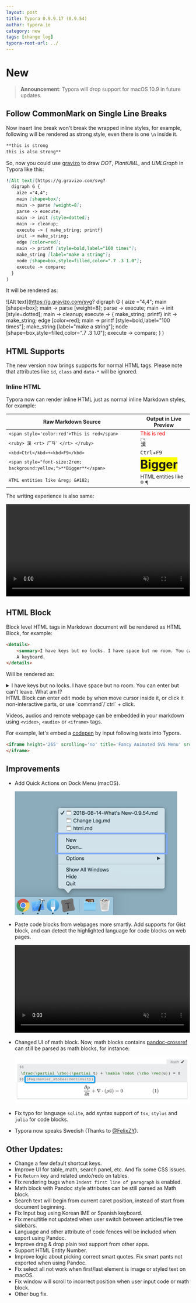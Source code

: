 ```yaml
---
layout: post
title: Typora 0.9.9.17 (0.9.54)
author: typora.io
category: new
tags: [change log]
typora-root-url: ../
---
```


# New

> **Announcement**: Typora will drop support for macOS 10.9 in future updates.

## Follow CommonMark on Single Line Breaks

Now insert line break won't break the wrapped inline styles, for example, following will be rendered as strong style, even there is one `\n` inside it.

```markdown
**this is strong
this is also strong**
```

So, now you could use [gravizo](http://www.gravizo.com/) to draw *DOT*, *PlantUML*, and *UMLGraph* in Typora like this:

```markdown
![Alt text](https://g.gravizo.com/svg?
  digraph G {
    aize ="4,4";
    main [shape=box];
    main -> parse [weight=8];
    parse -> execute;
    main -> init [style=dotted];
    main -> cleanup;
    execute -> { make_string; printf}
    init -> make_string;
    edge [color=red];
    main -> printf [style=bold,label="100 times"];
    make_string [label="make a string"];
    node [shape=box,style=filled,color=".7 .3 1.0"];
    execute -> compare;
  }
)
```

It will be rendered as:

![Alt text](https://g.gravizo.com/svg?
  digraph G {
    aize ="4,4";
    main [shape=box];
    main -> parse [weight=8];
    parse -> execute;
    main -> init [style=dotted];
    main -> cleanup;
    execute -> { make_string; printf}
    init -> make_string;
    edge [color=red];
    main -> printf [style=bold,label="100 times"];
    make_string [label="make a string"];
    node [shape=box,style=filled,color=".7 .3 1.0"];
    execute -> compare;
  }
)



## HTML Supports

The new version now brings supports for normal HTML tags. Please note that attributes like `id`, `class` and `data-*` will be ignored.

### Inline HTML

Typora now can render inline HTML just as normal inline Markdown styles, for example: 

| Raw Markdown Source                                          | Output in Live Preview                                       |
| ------------------------------------------------------------ | ------------------------------------------------------------ |
| `<span style='color:red'>This is red</span>`                 | <span style='color:red'>This is red</span>                   |
| `<ruby> 漢 <rt> ㄏㄢˋ </rt> </ruby>`                         | <ruby> 漢 <rt> ㄏㄢˋ </rt> </ruby>                           |
| `<kbd>Ctrl</kbd>+<kbd>F9</kbd>`                              | <kbd>Ctrl</kbd>+<kbd>F9</kbd>                                |
| `<span style="font-size:2rem; background:yellow;">**Bigger**</span>` | <span style="font-size:2rem; background:yellow;">**Bigger**</span> |
| `HTML entities like &reg; &#182;`                            | HTML entities like &reg; &#182;                              |

The writing experience is also same:

<video src="/media/html/inline HTML.mp4" style="width:100%;height:auto;" autoplay loop preload muted></video>

## HTML Block

Block level HTML tags in Markdown document will be rendered as HTML Block, for example:

```html
<details>
    <summary>I have keys but no locks. I have space but no room. You can enter but can't leave. What am I?</summary>
    A keyboard.
</details>
```

Will be rendered as:

<details>
    <summary>I have keys but no locks. I have space but no room. You can enter but can't leave. What am I?</summary>
    A keyboard.
</details>
HTML Block can enter edit mode by when move cursor inside it, or click it non-interactive parts, or use `command`/`ctrl` + click.

Videos, audios and remote webpage can be embedded in your markdown using `<video>`, `<audio>` or `<iframe>` tags.

For example, let's embed a [codepen](https://codepen.io/jeangontijo/pen/OxVywj) by input following texts into Typora.

```markdown
<iframe height='265' scrolling='no' title='Fancy Animated SVG Menu' src='//codepen.io/jeangontijo/embed/OxVywj/?height=265&theme-id=0&default-tab=css,result&embed-version=2' frameborder='no' allowtransparency='true' allowfullscreen='true' style='width: 100%;'>
</iframe>
```


## Improvements

- Add Quick Actions on Dock Menu (macOS). 

  <img src="/media/new-54/CleanShot 2018-08-15 at 01.09.24@2x.png" style="zoom:50%" />

- Paste code blocks from webpages more smartly. Add supports for Gist block, and can detect the highlighted language for code blocks on web pages.

  <video src="/media/new-54/copy-paste-s.mp4" style="width:100%;height:auto;" autoplay loop preload muted />

- Changed UI of math block. Now, math blocks contains [pandoc-crossref](https://hackage.haskell.org/package/pandoc-crossref) can still be parsed as math blocks, for instance:

  <img src="/media/new-54/Snip20180816_1.png" style="zoom:50%" />

- Fix typo for language `sqlite`, add syntax support of `tsx`, `stylus` and `julia` for code blocks.

- Typora now speaks Swedish (Thanks to [@FelixZY](https://github.com/FelixZY)).

## Other Updates:

- Change a few default shortcut keys.
- Improve UI for table, math, search panel, etc. And fix some CSS issues.
- Fix `Return` key and related undo/redo on tables.
- Fix rendering bugs when `Indent first line of paragraph` is enabled.
- Math block with Pandoc style attributes can be still parsed as Math block.
- Search text will begin from current caret position, instead of start from document beginning. 
- Fix Input bug using Korean IME or Spanish keyboard.
- Fix menu/title not updated when user switch between articles/file tree sidebars.
- Language and other attribute of code fences will be included when export using Pandoc.
- Improve drag & drop plain text support from other apps.
- Support HTML Entity Number.
- Improve logic about picking correct smart quotes. Fix smart pants not exported when using Pandoc.
- Fix select all not work when first/last element is image or styled text on macOS.
- Fix window will scroll to incorrect position when user input code or math block.
- Other bug fix.